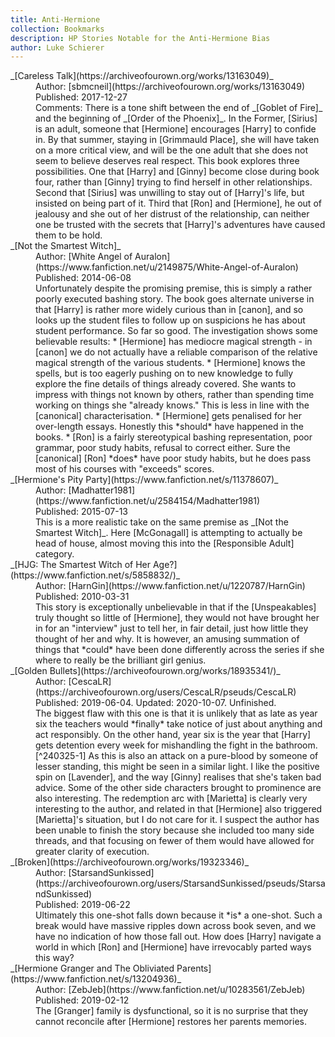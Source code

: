 ```yaml
---
title: Anti-Hermione
collection: Bookmarks
description: HP Stories Notable for the Anti-Hermione Bias
author: Luke Schierer
---
```


<dl>

  <dt>_[Careless Talk](https://archiveofourown.org/works/13163049)_</dt>
  <dd>Author: [sbmcneil](https://archiveofourown.org/works/13163049)</dd>
  <dd>Published: 2017-12-27</dd>
  <dd>
      Comments: There is a tone shift between the end of _[Goblet of Fire]_ and the beginning of _[Order of the Phoenix]_.  In the Former, [Sirius] is an adult, someone that [Hermione] encourages [Harry] to confide in.  By that summer, staying in [Grimmauld Place], she will have taken on a more critical view, and will be the one adult that she does not seem to believe deserves real respect.  This book explores three possibilities.  One that [Harry] and [Ginny] become close during book four, rather than [Ginny] trying to find herself in other relationships.  Second that [Sirius] was unwilling to stay out of [Harry]'s life, but insisted on being part of it.  Third that [Ron] and [Hermione], he out of jealousy and she out of her distrust of the relationship, can neither one be trusted with the secrets that [Harry]'s adventures have caused them to be hold.
  </dd>

  <dt>_[Not the Smartest Witch]_</dt>
  <dd>Author: [White Angel of Auralon](https://www.fanfiction.net/u/2149875/White-Angel-of-Auralon)</dd>
  <dd>Published: 2014-06-08</dd>
  <dd>
      Unfortunately despite the promising premise, this is simply a rather poorly executed bashing story.  The book goes alternate universe in that [Harry] is rather more widely curious than in [canon], and so looks up the student files to follow up on suspicions he has about student performance.  So far so good.  The investigation shows some believable results:
          * [Hermione] has mediocre magical strength - in [canon] we do not
            actually have a reliable comparison of the relative magical strength of the various students.
          * [Hermione] knows the spells, but is too eagerly pushing on to new
            knowledge to fully explore the fine details of things already covered.  She wants to impress with things not known by others, rather than spending time working on things she "already knows."
            This is less in line with the [canonical] characterisation.
          * [Hermione] gets penalised for her over-length essays. Honestly
            this *should* have happened in the books.
          * [Ron] is a fairly stereotypical bashing representation, poor
            grammar, poor study habits, refusal to correct either.  Sure
            the [canonical] [Ron] *does* have poor study habits, but he does pass most of his courses with "exceeds" scores.
  </dd>

  <dt>_[Hermione's Pity Party](https://www.fanfiction.net/s/11378607)_</dt>
  <dd>Author: [Madhatter1981](https://www.fanfiction.net/u/2584154/Madhatter1981)</dd>
  <dd>Published: 2015-07-13</dd>
  <dd>
      This is a more realistic take on the same premise as _[Not the Smartest Witch]_.  Here [McGonagall] is attempting to actually be head of house, almost moving this into the [Responsible Adult] category.
  </dd>

  <dt>_[HJG: The Smartest Witch of Her Age?](https://www.fanfiction.net/s/5858832/)_</dt>
  <dd>Author: [HarnGin](https://www.fanfiction.net/u/1220787/HarnGin)</dd>
  <dd>Published: 2010-03-31</dd>
  <dd>
      This story is exceptionally unbelievable in that if the [Unspeakables]
      truly thought so little of [Hermione], they would not have brought her
      in for an "interview" just to tell her, in fair detail, just how little they thought of her and why.  It is however, an amusing summation of
      things that *could* have been done differently across the series if she
      where to really be the brilliant girl genius.
  </dd>

  <dt>_[Golden Bullets](https://archiveofourown.org/works/18935341/)_</dt>
  <dd>Author: [CescaLR](https://archiveofourown.org/users/CescaLR/pseuds/CescaLR)</dd>
  <dd>Published: 2019-06-04. Updated: 2020-10-07. Unfinished.</dd>
  <dd>
      The biggest flaw with this one is that it is unlikely that as late as year six the teachers would *finally* take notice of just about anything
      and act responsibly.  On the other hand, year six is the year that [Harry] gets detention every week for mishandling the fight in the bathroom.[^240325-1]  As this is also an attack on a pure-blood by someone of lesser standing, this might be seen in a similar light.
      I like the positive spin on [Lavender], and the way [Ginny] realises that she's taken bad advice. Some of the other side characters brought to prominence are also interesting.  The redemption arc with [Marietta]
      is clearly very interesting to the author, and related in that [Hermione] also triggered [Marietta]'s situation, but I do not care for
      it.  I suspect the author has been unable to finish the story because she included too many side threads, and that focusing on fewer of them would have allowed for greater clarity of execution.
  </dd>

  <dt>_[Broken](https://archiveofourown.org/works/19323346)_</dt>
  <dd>Author: [StarsandSunkissed](https://archiveofourown.org/users/StarsandSunkissed/pseuds/StarsandSunkissed)</dd>
  <dd>Published: 2019-06-22</dd>
  <dd>
      Ultimately this one-shot falls down because it *is* a one-shot.  Such a break would have massive ripples down across book seven, and we have no indication of how those fall out.  How does [Harry] navigate a world in which [Ron] and [Hermione] have irrevocably parted ways this way?
  </dd>

  <dt>_[Hermione Granger and The Obliviated Parents](https://www.fanfiction.net/s/13204936)_</dt>
  <dd>Author: [ZebJeb](https://www.fanfiction.net/u/10283561/ZebJeb)</dd>
  <dd>Published: 2019-02-12</dd>
  <dd>
      The [Granger] family is dysfunctional, so it is no surprise that they cannot reconcile after [Hermione] restores her parents memories.
  </dd>
</dl>

[Granger]: /Harrypedia/people/Granger/
[Marietta]: /Harrypedia/people/Edgecombe/Marietta/
[Ginny]: /Harrypedia/people/Weasley/Ginevra_Molly/
[Lavender]: /Harrypedia/people/Brown/Lavender/
[Not the Smartest Witch]: https://www.fanfiction.net/s/10434054
[Responsible Adult]: ./responsibleadults/
[McGonagall]: /Harrypedia/people/McGonagall/Minerva/
[Unspeakables]: /Harrypedia/unspeakables/
[Ron]: /Harrypedia/people/Weasley/Ronald_Bilius/
[Hermione]: /Harrypedia/people/Granger/Hermione_Jean/
[Harry]: /Harrypedia/people/Potter/Harry_James/
[canon]: /Harrypedia/
[canonical]: /Harrypedia/
[Sirius]: /Harrypedia/people/Black/Sirius_iii/
[Grimmauld Place]: /Harrypedia/grimmauld_place/

[^240325-1]:
    Mrs. J. K. Rowling.
    _[Harry Potter and the Half-Blood Prince]_
    Bloomsbury, London, 2005. Page 439.

[Harry Potter and the Half-Blood Prince]: https://www.librarything.com/work/1133624
[Prisoner of Azkaban]: https://www.librarything.com/work/2742161
[Order of the Phoenix]: https://www.librarything.com/work/115
[Goblet of Fire]: https://www.librarything.com/work/113
